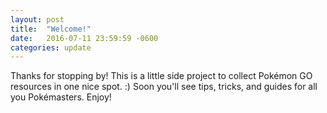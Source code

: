 ```yaml
---
layout: post
title:  "Welcome!"
date:   2016-07-11 23:59:59 -0600
categories: update
---
```


Thanks for stopping by! This is a little side project to collect Pokémon GO
resources in one nice spot. :) Soon you'll see tips, tricks, and guides for all
you Pokémasters. Enjoy!
